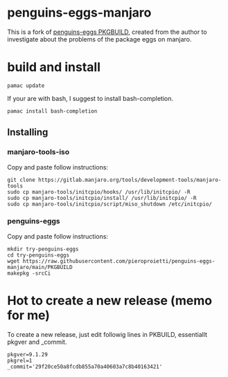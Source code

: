 # penguins-eggs-manjaro

This is a fork of [penguins-eggs PKGBUILD](https://gitlab.manjaro.org/packages/community/penguins-eggs), created from the author 
to investigate about the problems of the package eggs on manjaro.

# build and install

```
pamac update
```
If your are with bash, I suggest to install bash-completion.

```
pamac install bash-completion
```

## Installing

### manjaro-tools-iso 

Copy and paste follow instructions:
```
git clone https://gitlab.manjaro.org/tools/development-tools/manjaro-tools
sudo cp manjaro-tools/initcpio/hooks/ /usr/lib/initcpio/ -R
sudo cp manjaro-tools/initcpio/install/ /usr/lib/initcpio/ -R
sudo cp manjaro-tools/initcpio/script/miso_shutdown /etc/initcpio/
```

### penguins-eggs

Copy and paste follow instructions:

```
mkdir try-penguins-eggs
cd try-penguins-eggs
wget https://raw.githubusercontent.com/pieroproietti/penguins-eggs-manjaro/main/PKGBUILD
makepkg -srcCi

```

# Hot to create a new release (memo for me)
To create a new release, just edit followig lines in PKBUILD, essentiallt pkgver and _commit.

```
pkgver=9.1.29
pkgrel=1
_commit='29f20ce50a8fcdb855a70a40603a7c8b40163421'
```
